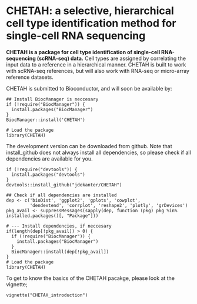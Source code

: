 # CHETAH: a selective, hierarchical cell type identification method for single-cell RNA sequencing
__CHETAH is a package for cell type identification of single-cell RNA-sequencing (scRNA-seq) data.__
Cell types are assigned by correlating the input data to a reference in a hierarchical manner. CHETAH is built to work with scRNA-seq references, but will also work with RNA-seq or micro-array reference datasets.

CHETAH is submitted to Bioconductor, and will soon be available by:
```{r echo=TRUE, eval=FALSE}
## Install BiocManager is neccesary
if (!require("BiocManager")) {
  install.packages("BiocManager")
}
BiocManager::install('CHETAH')

# Load the package
library(CHETAH)
```


The development version can be downloaded from github.
Note that install_github does not always install all dependencies,
so please check if all dependencies are available for you.
```{r echo=TRUE, eval=FALSE}
if (!require("devtools")) {
  install.packages("devtools")
}
devtools::install_github("jdekanter/CHETAH")

## Check if all dependencies are installed
dep <- c('bioDist', 'ggplot2', 'gplots', 'cowplot',
         'dendextend', 'corrplot', 'reshape2', 'plotly', 'grDevices')
pkg_avail <- suppressMessages(sapply(dep, function (pkg) pkg %in% installed.packages()[, "Package"]))

# --- Install dependencies, if neccesary
if(length(dep[!pkg_avail]) > 0) {
  if (!require("BiocManager")) {
    install.packages("BiocManager")
  }
  BiocManager::install(dep[!pkg_avail])
}
# Load the package
library(CHETAH)
```

To get to know the basics of the CHETAH pacakge, please look at the vignette;
```{r echo=TRUE, eval=FALSE}
vignette("CHETAH_introduction")
```
